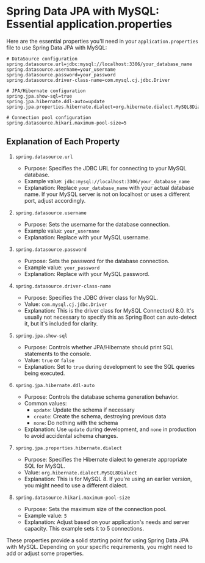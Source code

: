 # Spring Data JPA with MySQL: Essential application.properties

Here are the essential properties you'll need in your `application.properties` file to use Spring Data JPA with MySQL:

```properties
# DataSource configuration
spring.datasource.url=jdbc:mysql://localhost:3306/your_database_name
spring.datasource.username=your_username
spring.datasource.password=your_password
spring.datasource.driver-class-name=com.mysql.cj.jdbc.Driver

# JPA/Hibernate configuration
spring.jpa.show-sql=true
spring.jpa.hibernate.ddl-auto=update
spring.jpa.properties.hibernate.dialect=org.hibernate.dialect.MySQL8Dialect

# Connection pool configuration
spring.datasource.hikari.maximum-pool-size=5
```

## Explanation of Each Property

1. `spring.datasource.url`
   - Purpose: Specifies the JDBC URL for connecting to your MySQL database.
   - Example value: `jdbc:mysql://localhost:3306/your_database_name`
   - Explanation: Replace `your_database_name` with your actual database name. If your MySQL server is not on localhost or uses a different port, adjust accordingly.

2. `spring.datasource.username`
   - Purpose: Sets the username for the database connection.
   - Example value: `your_username`
   - Explanation: Replace with your MySQL username.

3. `spring.datasource.password`
   - Purpose: Sets the password for the database connection.
   - Example value: `your_password`
   - Explanation: Replace with your MySQL password.

4. `spring.datasource.driver-class-name`
   - Purpose: Specifies the JDBC driver class for MySQL.
   - Value: `com.mysql.cj.jdbc.Driver`
   - Explanation: This is the driver class for MySQL Connector/J 8.0. It's usually not necessary to specify this as Spring Boot can auto-detect it, but it's included for clarity.

5. `spring.jpa.show-sql`
   - Purpose: Controls whether JPA/Hibernate should print SQL statements to the console.
   - Value: `true` or `false`
   - Explanation: Set to `true` during development to see the SQL queries being executed.

6. `spring.jpa.hibernate.ddl-auto`
   - Purpose: Controls the database schema generation behavior.
   - Common values: 
     - `update`: Update the schema if necessary
     - `create`: Create the schema, destroying previous data
     - `none`: Do nothing with the schema
   - Explanation: Use `update` during development, and `none` in production to avoid accidental schema changes.

7. `spring.jpa.properties.hibernate.dialect`
   - Purpose: Specifies the Hibernate dialect to generate appropriate SQL for MySQL.
   - Value: `org.hibernate.dialect.MySQL8Dialect`
   - Explanation: This is for MySQL 8. If you're using an earlier version, you might need to use a different dialect.

8. `spring.datasource.hikari.maximum-pool-size`
   - Purpose: Sets the maximum size of the connection pool.
   - Example value: `5`
   - Explanation: Adjust based on your application's needs and server capacity. This example sets it to 5 connections.

These properties provide a solid starting point for using Spring Data JPA with MySQL. Depending on your specific requirements, you might need to add or adjust some properties.